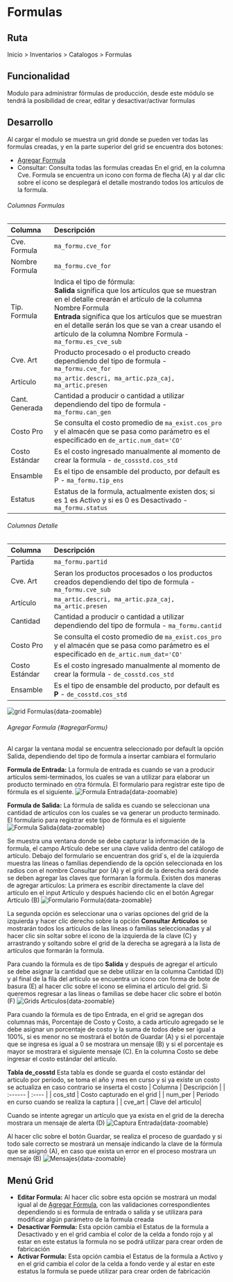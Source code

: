 # Formulas

## Ruta
Inicio > Inventarios > Catalogos > Formulas

## Funcionalidad
Modulo para administrar fórmulas de producción, desde este módulo se tendrá la posibilidad de crear, editar y desactivar/activar formulas

## Desarrollo 
Al cargar el modulo se muestra un grid donde se pueden ver todas las formulas creadas, y en la parte superior del grid se encuentra dos botones:
- [Agregar Formula](#agregarFormu)
- Consultar: Consulta todas las formulas creadas
En el grid, en la columna Cve. Formula se encuentra un icono con forma de flecha (A) y al dar clic sobre el icono se desplegará el detalle mostrando todos los artículos de la formula.

###### Columnas Formulas
| Columna | Descripción |
| :------ | :----       |
| Cve. Formula | ```ma_formu.cve_for``` |
| Nombre Formula | ```ma_formu.cve_for``` |
| Tip. Formula |Indica el tipo de fórmula: <br>**Salida** significa que los artículos que se muestran en el detalle crearán el artículo de la columna Nombre Formula <br>**Entrada** significa que los artículos que se muestran en el detalle serán los que se van a crear usando el artículo de la columna Nombre Formula - ```ma_formu.es_cve_sub``` |
| Cve. Art | Producto procesado o el producto creado dependiendo del tipo de formula - ```ma_formu.cve_for``` |
| Artículo |```ma_artic.descri, ma_artic.pza_caj, ma_artic.presen``` |
| Cant. Generada| Cantidad a producir o cantidad a utilizar dependiendo del tipo de formula - ```ma_formu.can_gen``` |
| Costo Pro| Se consulta el costo promedio de ```ma_exist.cos_pro``` y el almacén que se pasa como parámetro es el especificado en ```de_artic.num_dat='CO'``` |
| Costo Estándar | Es el costo ingresado manualmente al momento de crear la formula - ```de_cossstd.cos_std``` |
| Ensamble | Es el tipo de ensamble del producto, por default es P - ```ma_formu.tip_ens ``` |
| Estatus | Estatus de la formula, actualmente existen dos; si es 1 es Activo y si es 0 es Desactivado - ```ma_formu.status``` |

###### Columnas Detalle
| Columna | Descripción |
| :------ | :----       |
| Partida | ```ma_formu.partid``` |
| Cve. Art | Seran los productos procesados o los productos creados dependiendo del tipo de formula - ```ma_formu.cve_sub``` |
| Artículo | ```ma_artic.descri, ma_artic.pza_caj, ma_artic.presen``` |
| Cantidad | Cantidad a producir o cantidad a utilizar dependiendo del tipo de formula - ```ma_formu.cantid``` |
| Costo Pro | Se consulta el costo promedio de ```ma_exist.cos_pro``` y el almacén que se pasa como parámetro es el especificado en ```de_artic.num_dat='CO'``` |
| Costo Estándar | Es el costo ingresado manualmente al momento de crear la formula - ```de_cosstd.cos_std``` |
| Ensamble | Es el tipo de ensamble del producto, por default es **P** - ```de_cosstd.cos_std``` |

![grid Formulas](/formulas/grid.png){data-zoomable}

###### Agregar Formula {#agregarFormu}
Al cargar la ventana modal se encuentra seleccionado por default la opción Salida, dependiendo del tipo de formula a insertar cambiara el formulario

**Formula de Entrada:**
La formula de entrada es cuando se van a producir artículos semi-terminados, los cuales se van a utilizar para elaborar un producto terminado en otra fórmula.  El formulario para registrar este tipo de fórmula es el siguiente.
![Formula Entrada](/formulas/formula_entrada.png){data-zoomable}

**Formula de Salida:**
La fórmula de salida es cuando se seleccionan una cantidad de artículos con los cuales se va generar un producto terminado. El formulario para registrar este tipo de fórmula es el siguiente
![Formula Salida](/formulas/formula_salida.png){data-zoomable}

Se muestra una ventana donde se debe capturar la información de la formula, el campo Artículo debe ser una clave valida dentro del catálogo de artículo. Debajo del formulario se encuentran dos grid´s, el de la izquierda muestra las líneas o familias dependiendo de la opción seleccionada en los radios con el nombre Consultar por (A) y el grid de la derecha será donde se deben agregar las claves que formaran la formula. Existen dos maneras de agregar artículos:
La primera es escribir directamente la clave del artículo en el input Artículo y después haciendo clic en el botón Agregar Artículo (B)
![Formulario Formula](/formulas/formulario_formula.png){data-zoomable}

La segunda opción es seleccionar una o varias opciones del grid de la izquierda y hacer clic derecho sobre la opción **Consultar Artículos** se mostrarán todos los artículos de las líneas o familias seleccionadas y al hacer clic sin soltar sobre el icono de la izquierda de la clave (C) y arrastrando y soltando sobre el grid de la derecha se agregará a la lista de artículos que formarán la formula.

Para cuando la fórmula es de tipo **Salida** y después de agregar el artículo se debe asignar la cantidad que se debe utilizar en la columna Cantidad (D) y al final de la fila del artículo se encuentra un icono con forma de bote de basura (E) al hacer clic sobre el icono se elimina el articulo del grid. Si queremos regresar a las líneas o familias se debe hacer clic sobre el botón (F)
![Grids Articulos](/formulas/grids_articulos.png){data-zoomable}

Para cuando la fórmula es de tipo Entrada, en el grid se agregan dos columnas más, Porcentaje de Costo y Costo, a cada artículo agregado se le debe asignar un porcentaje de costo y la suma de todos debe ser igual a 100%, si es menor no se mostrará el botón de Guardar (A) y si el porcentaje que se ingresa es igual a 0 se mostrara un mensaje (B) y si el porcentaje es mayor se mostrara el siguiente mensaje (C). En la columna Costo se debe ingresar el costo estándar del artículo.

**Tabla de_cosstd**
Esta tabla es donde se guarda el costo estándar del articulo por periodo, se toma el año y mes en curso y si ya existe un costo se actualiza en caso contrario se inserta el costo
| Columna | Descripción |
| :------ | :----       |
| cos_std | Costo capturado en el grid |
| num_per | Periodo en curso cuando se realiza la captura |
| cve_art | Clave del articulo|

Cuando se intente agregar un artículo que ya exista en el grid de la derecha mostrara un mensaje de alerta (D)
![Captura Entrada](/formulas/captura_entrada.png){data-zoomable}

Al hacer clic sobre el botón Guardar, se realiza el proceso de guardado y si todo sale correcto se mostrará un mensaje indicando la clave de la fórmula que se asignó (A), en caso que exista un error en el proceso mostrara un mensaje (B)
![Mensajes](/formulas/mensajes.png){data-zoomable}

## Menú Grid
- **Editar Formula:** Al hacer clic sobre esta opción se mostrará un modal igual al de [Agregar Fórmula](#agregarFormu), con las validaciones correspondientes dependiendo si es formula de entrada o salida y se utilizara para modificar algún parámetro de la formula creada
- **Desactivar Formula:** Esta opción cambia el Estatus de la formula a Desactivado y en el grid cambia el color de la celda a fondo rojo y al estar en este estatus la formula no se podrá utilizar para crear orden de fabricación
- **Activar Formula:** Esta opción cambia el Estatus de la formula a Activo y en el grid cambia el color de la celda a fondo verde y al estar en este estatus la formula se puede utilizar para crear orden de fabricación

